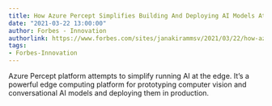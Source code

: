 ```yaml
---
title: How Azure Percept Simplifies Building And Deploying AI Models At Edge
date: "2021-03-22 13:00:00"
author: Forbes - Innovation
authorlink: https://www.forbes.com/sites/janakirammsv/2021/03/22/how-azure-percept-simplifies-building-and-deploying-ai-models-at-edge/
tags:
- Forbes-Innovation
---
```

Azure Percept platform attempts to simplify running AI at the edge. It’s a powerful edge computing platform for prototyping computer vision and conversational AI models and deploying them in production.